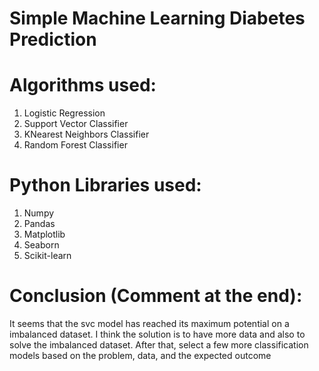 # Simple Machine Learning Diabetes Prediction

# Algorithms used:
1. Logistic Regression
2. Support Vector Classifier
3. KNearest Neighbors Classifier
4. Random Forest Classifier

# Python Libraries used:
1. Numpy
2. Pandas
3. Matplotlib
4. Seaborn
5. Scikit-learn

# Conclusion (Comment at the end):
It seems that the svc model has reached its maximum potential on a imbalanced dataset. I think the solution is to have more data and also to solve the imbalanced dataset. 
After that, select a few more classification models based on the problem, data, and the expected outcome
